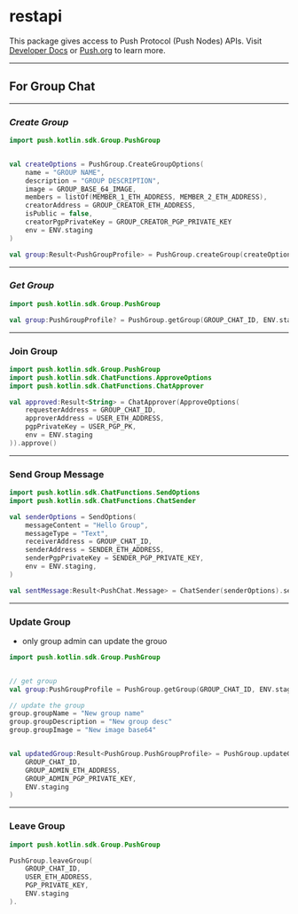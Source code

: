# restapi
This package gives access to Push Protocol (Push Nodes) APIs. Visit [Developer Docs](https://docs.push.org/developers) or [Push.org](https://push.org) to learn more.

-----
## For Group Chat

-----

### ***Create Group***
```kotlin
import push.kotlin.sdk.Group.PushGroup


val createOptions = PushGroup.CreateGroupOptions(
    name = "GROUP NAME",
    description = "GROUP DESCRIPTION",
    image = GROUP_BASE_64_IMAGE,
    members = listOf(MEMBER_1_ETH_ADDRESS, MEMBER_2_ETH_ADDRESS),
    creatorAddress = GROUP_CREATOR_ETH_ADDRESS,
    isPublic = false,
    creatorPgpPrivateKey = GROUP_CREATOR_PGP_PRIVATE_KEY
    env = ENV.staging
)

val group:Result<PushGroupProfile> = PushGroup.createGroup(createOptions)
```

---

### ***Get Group***
```kotlin
import push.kotlin.sdk.Group.PushGroup

val group:PushGroupProfile? = PushGroup.getGroup(GROUP_CHAT_ID, ENV.staging)
```

---

### **Join Group**
```kotlin
import push.kotlin.sdk.Group.PushGroup
import push.kotlin.sdk.ChatFunctions.ApproveOptions
import push.kotlin.sdk.ChatFunctions.ChatApprover

val approved:Result<String> = ChatApprover(ApproveOptions(
    requesterAddress = GROUP_CHAT_ID,
    approverAddress = USER_ETH_ADDRESS,
    pgpPrivateKey = USER_PGP_PK,
    env = ENV.staging
)).approve()
```

---

### **Send Group Message**
```kotlin
import push.kotlin.sdk.ChatFunctions.SendOptions
import push.kotlin.sdk.ChatFunctions.ChatSender

val senderOptions = SendOptions(
    messageContent = "Hello Group",
    messageType = "Text",
    receiverAddress = GROUP_CHAT_ID,
    senderAddress = SENDER_ETH_ADDRESS,
    senderPgpPrivateKey = SENDER_PGP_PRIVATE_KEY,
    env = ENV.staging,
)

val sentMessage:Result<PushChat.Message> = ChatSender(senderOptions).sendChat()
```

----

### **Update Group**

* only group admin can update the grouo

```kotlin
import push.kotlin.sdk.Group.PushGroup


// get group
val group:PushGroupProfile = PushGroup.getGroup(GROUP_CHAT_ID, ENV.staging)

// update the group
group.groupName = "New group name"
group.groupDescription = "New group desc"
group.groupImage = "New image base64"


val updatedGroup:Result<PushGroup.PushGroupProfile> = PushGroup.updateGroup(
    GROUP_CHAT_ID, 
    GROUP_ADMIN_ETH_ADDRESS, 
    GROUP_ADMIN_PGP_PRIVATE_KEY, 
    ENV.staging
)
```

----

### **Leave Group**

```kotlin
import push.kotlin.sdk.Group.PushGroup

PushGroup.leaveGroup(
    GROUP_CHAT_ID, 
    USER_ETH_ADDRESS, 
    PGP_PRIVATE_KEY, 
    ENV.staging
).
```